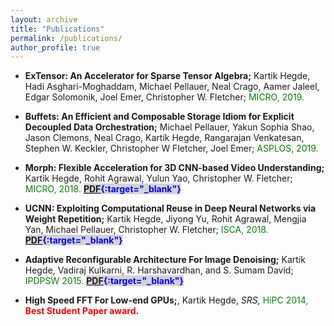 ```yaml
---
layout: archive
title: "Publications"
permalink: /publications/
author_profile: true
---
```


- **ExTensor: An Accelerator for Sparse Tensor Algebra;** Kartik Hegde, Hadi Asghari-Moghaddam, Michael Pellauer, Neal Crago, Aamer Jaleel, Edgar Solomonik, Joel Emer, Christopher W. Fletcher;<span style="color:green"> MICRO, 2019. </span> 

- **Buffets: An Efficient and Composable Storage Idiom for Explicit Decoupled Data Orchestration;** Michael Pellauer, Yakun Sophia Shao, Jason Clemons, Neal Crago, Kartik Hegde, Rangarajan Venkatesan, Stephen W. Keckler, Christopher W Fletcher, Joel Emer; <span style="color:green"> ASPLOS, 2019. </span> 

- **Morph: Flexible Acceleration for 3D CNN-based Video Understanding;** Kartik Hegde, Rohit Agrawal, Yulun Yao, Christopher W. Fletcher; <span style="color:green"> MICRO, 2018. </span> <span style="color:blue;background:lightgray"> **[PDF](https://www.kartikhegde.net/files/Morph_final_CR.pdf){:target="_blank"}** </span>

- **UCNN: Exploiting Computational Reuse in Deep Neural Networks via Weight Repetition;** Kartik Hegde, Jiyong Yu, Rohit Agrawal, Mengjia Yan, Michael Pellauer, Christopher W. Fletcher; <span style="color:green"> ISCA, 2018. </span> <span style="color:blue;background:lightgray"> **[PDF](https://www.kartikhegde.net/files/UCNN_ISCA.pdf){:target="_blank"}** </span>

- **Adaptive Reconfigurable Architecture For Image Denoising;** Kartik Hegde, Vadiraj Kulkarni, R. Harshavardhan, and S. Sumam David; <span style="color:green"> IPDPSW 2015. </span> <span style="color:blue;background:lightgray"> **[PDF](https://ieeexplore.ieee.org/document/7284309/){:target="_blank"}**  </span>

- **High Speed FFT For Low-end GPUs;**, Kartik Hegde, *SRS,* <span style="color:green"> HiPC 2014, </span> <span style="color:red"> **Best Student Paper award.** </span>

